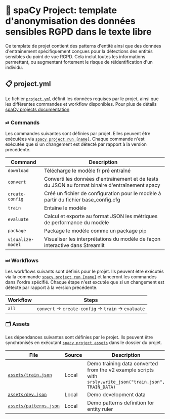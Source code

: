 <!-- SPACY PROJECT: AUTO-GENERATED DOCS START (do not remove) -->

# :bust_in_silhouette: spaCy Project: template d'anonymisation des données sensibles RGPD dans le texte libre

Ce template de projet contient des patterns d'entité ainsi que des données d'entraînement spécifiquement conçues
pour la détections des entités sensibles du point de vue RGPD. Cela inclut toutes les informations permettant, ou augmentant
fortement le risque de réidentification d'un individu.

## 📋 project.yml

Le fichier [`project.yml`](project.yml) définit les données requises par le
projet, ainsi que les différentes commandes et workflow disponibles.
Pour plus de détails [spaCy projects documentation](https://spacy.io/usage/projects)


### ⏯ Commands

Les commandes suivantes sont définies par projet. Elles peuvent être exécutées via
[`spacy project run [name]`](https://spacy.io/api/cli#project-run).
Chaque commande n'est exécutée que si un changement est détecté par rapport
à la version précédente.

| Command | Description |
| --- | --- |
| `download` | Télécharge le modèle fr pré entraîné|
| `convert` | Converti les données d'entraînement et de tests du JSON au format binaire d'entraînement spacy |
| `create-config` | Créé un fichier de configuration pour le modèle à partir du fichier base_config.cfg |
| `train` | Entaîne le modèle|
| `evaluate` | Calcul et exporte au format JSON les métriques de performance du modèle |
| `package` | Package le modèle comme un package pip |
| `visualize-model` | Visualiser les interprétations du modèle de façon interactive dans Streamlit |

### ⏭ Workflows

Les workflows suivants sont définis pour le projet. Ils peuvent être exécutés via la commande
[`spacy project run [name]`](https://spacy.io/api/cli#project-run) et lanceront les commandes
dans l'ordre spécifié. Chaque étape n'est excutée que si un changement est détecté par rapport
à la version précédente.

| Workflow | Steps |
| --- | --- |
| `all` | `convert` &rarr; `create-config` &rarr; `train` &rarr; `evaluate` |

### 🗂 Assets

Les dépendances suivantes sont définies par le projet. Ils peuvent être synchronisés en
exécutant [`spacy project assets`](https://spacy.io/api/cli#project-assets)
dans le dossier du projet.

| File | Source | Description |
| --- | --- | --- |
| [`assets/train.json`](assets/train.json) | Local | Demo training data converted from the v2 example scripts with `srsly.write_json("train.json", TRAIN_DATA)` |
| [`assets/dev.json`](assets/dev.json) | Local | Demo development data |
| [`assets/patterns.json`](assets/patterns.json) | Local | Demo patterns definition for entity ruler |

<!-- SPACY PROJECT: AUTO-GENERATED DOCS END (do not remove) -->
